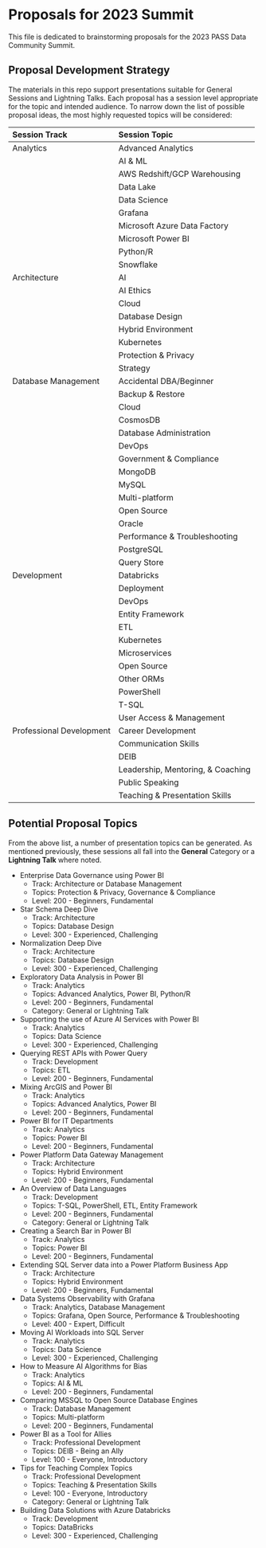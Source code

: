 # Proposals for 2023 Summit
This file is dedicated to brainstorming proposals for the 2023 PASS Data Community Summit.

## Proposal Development Strategy
The materials in this repo support presentations suitable for General Sessions and Lightning Talks. Each proposal has a session level appropriate for the topic and intended audience. To narrow down the list of possible proposal ideas, the most highly requested topics will be considered:

| Session Track | Session Topic |
|:---|:---|
| Analytics | Advanced Analytics |
|  | AI & ML |
|  | AWS Redshift/GCP Warehousing |
|  | Data Lake |
|  | Data Science |
|  | Grafana |
|  | Microsoft Azure Data Factory |
|  | Microsoft Power BI |
|  | Python/R |
|  | Snowflake |
| Architecture | AI |
|  | AI Ethics |
|  | Cloud |
|  | Database Design |
|  | Hybrid Environment |
|  | Kubernetes |
|  | Protection & Privacy |
|  | Strategy |
| Database Management | Accidental DBA/Beginner |
|  | Backup & Restore |
|  | Cloud |
|  | CosmosDB |
|  | Database Administration |
|  | DevOps |
|  | Government & Compliance |
|  | MongoDB |
|  | MySQL |
|  | Multi-platform |
|  | Open Source |
|  | Oracle |
|  | Performance & Troubleshooting |
|  | PostgreSQL |
|  | Query Store |
| Development | Databricks |
|  | Deployment |
|  | DevOps |
|  | Entity Framework |
|  | ETL |
|  | Kubernetes |
|  | Microservices |
|  | Open Source |
|  | Other ORMs |
|  | PowerShell |
|  | T-SQL |
|  | User Access & Management |
| Professional Development | Career Development |
|  | Communication Skills |
|  | DEIB |
|  | Leadership, Mentoring, & Coaching |
|  | Public Speaking |
|  | Teaching & Presentation Skills |

## Potential Proposal Topics
From the above list, a number of presentation topics can be generated. As mentioned previously, these sessions all fall into the **General** Category or a **Lightning Talk** where noted.

- Enterprise Data Governance using Power BI
    - Track: Architecture or Database Management
    - Topics: Protection & Privacy, Governance & Compliance
    - Level: 200 - Beginners, Fundamental
- Star Schema Deep Dive
    - Track: Architecture
    - Topics: Database Design
    - Level: 300 - Experienced, Challenging
- Normalization Deep Dive
    - Track: Architecture
    - Topics: Database Design
    - Level: 300 - Experienced, Challenging
- Exploratory Data Analysis in Power BI
    - Track: Analytics
    - Topics: Advanced Analytics, Power BI, Python/R
    - Level: 200 - Beginners, Fundamental
    - Category: General or Lightning Talk
- Supporting the use of Azure AI Services with Power BI
    - Track: Analytics
    - Topics: Data Science
    - Level: 300 - Experienced, Challenging
- Querying REST APIs with Power Query
    - Track: Development
    - Topics: ETL
    - Level: 200 - Beginners, Fundamental
- Mixing ArcGIS and Power BI
    - Track: Analytics
    - Topics: Advanced Analytics, Power BI
    - Level: 200 - Beginners, Fundamental
- Power BI for IT Departments
    - Track: Analytics
    - Topics: Power BI
    - Level: 200 - Beginners, Fundamental
- Power Platform Data Gateway Management
    - Track: Architecture
    - Topics: Hybrid Environment
    - Level: 200 - Beginners, Fundamental
- An Overview of Data Languages
    - Track: Development
    - Topics: T-SQL, PowerShell, ETL, Entity Framework
    - Level: 200 - Beginners, Fundamental
    - Category: General or Lightning Talk
- Creating a Search Bar in Power BI
    - Track: Analytics
    - Topics: Power BI
    - Level: 200 - Beginners, Fundamental
- Extending SQL Server data into a Power Platform Business App
    - Track: Architecture
    - Topics: Hybrid Environment
    - Level: 200 - Beginners, Fundamental
- Data Systems Observability with Grafana
    - Track: Analytics, Database Management
    - Topics: Grafana, Open Source, Performance & Troubleshooting
    - Level: 400 - Expert, Difficult
- Moving AI Workloads into SQL Server
    - Track: Analytics
    - Topics: Data Science
    - Level: 300 - Experienced, Challenging
- How to Measure AI Algorithms for Bias
    - Track: Analytics
    - Topics: AI & ML
    - Level: 200 - Beginners, Fundamental
- Comparing MSSQL to Open Source Database Engines
    - Track: Database Management
    - Topics: Multi-platform
    - Level: 200 - Beginners, Fundamental
- Power BI as a Tool for Allies
    - Track: Professional Development
    - Topics: DEIB - Being an Ally
    - Level: 100 - Everyone, Introductory
- Tips for Teaching Complex Topics
    - Track: Professional Development
    - Topics: Teaching & Presentation Skills
    - Level: 100 - Everyone, Introductory
    - Category: General or Lightning Talk
- Building Data Solutions with Azure Databricks
    - Track: Development
    - Topics: DataBricks
    - Level: 300 - Experienced, Challenging

